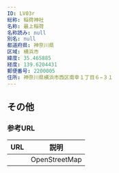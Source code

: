 ```yaml
---
ID: LV03r
総称: 稲荷神社
名称: 最上稲荷
名称読み: null
別名: null
都道府県: 神奈川県
区域: 横浜市
緯度: 35.465885
経度: 139.6204431
郵便番号: 2200005
住所: 神奈川県横浜市西区南幸１丁目６−３１
---
```


## その他

### 参考URL

| URL | 説明          |
| --- | ------------- |
|     | OpenStreetMap |
